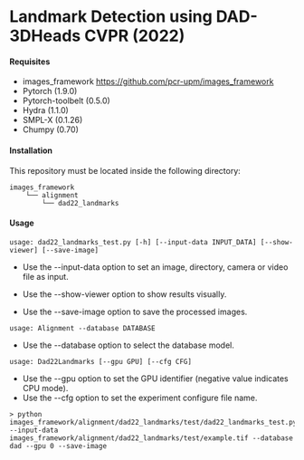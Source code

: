 # Landmark Detection using DAD-3DHeads CVPR (2022)

#### Requisites
- images_framework https://github.com/pcr-upm/images_framework
- Pytorch (1.9.0)
- Pytorch-toolbelt (0.5.0)
- Hydra (1.1.0)
- SMPL-X (0.1.26)
- Chumpy (0.70)

#### Installation
This repository must be located inside the following directory:
```
images_framework
    └── alignment
        └── dad22_landmarks
```
#### Usage
```
usage: dad22_landmarks_test.py [-h] [--input-data INPUT_DATA] [--show-viewer] [--save-image]
```

* Use the --input-data option to set an image, directory, camera or video file as input.

* Use the --show-viewer option to show results visually.

* Use the --save-image option to save the processed images.
```
usage: Alignment --database DATABASE
```

* Use the --database option to select the database model.
```
usage: Dad22Landmarks [--gpu GPU] [--cfg CFG]
```

* Use the --gpu option to set the GPU identifier (negative value indicates CPU mode).
* Use the --cfg option to set the experiment configure file name.
```
> python images_framework/alignment/dad22_landmarks/test/dad22_landmarks_test.py --input-data images_framework/alignment/dad22_landmarks/test/example.tif --database dad --gpu 0 --save-image
```

